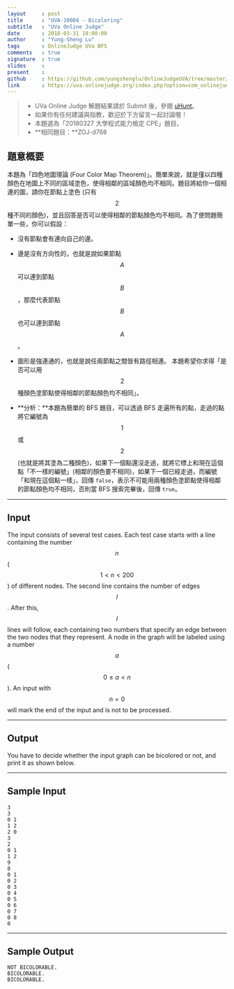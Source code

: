 ```yaml
---
layout     : post
title      : "UVA-10004 - Bicoloring"
subtitle   : "UVa Online Judge"
date       : 2018-03-31 18:00:00
author     : "Yung-Sheng Lu"
tags       : OnlineJudge UVa BFS
comments   : true
signature  : true
slides     : 
present    :
github     : https://github.com/yungshenglu/OnlineJudgeUVA/tree/master/UVA-10420
link       : https://uva.onlinejudge.org/index.php?option=com_onlinejudge&Itemid=8&page=show_problem&problem=945
---
```


> * UVa Online Judge 解題結果請於 Submit 後，參閱 [uHunt](https://uhunt.onlinejudge.org/)。
> * 如果你有任何建議與指教，歡迎於下方留言一起討論喔！
> * 本題選為「20180327 大學程式能力檢定 CPE」題目。
> * **相同題目：**ZOJ-d768

## 題意概要

本題為「四色地圖理論 (Four Color Map Theorem)」。簡單來說，就是僅以四種顏色在地圖上不同的區域塗色，使得相鄰的區域顏色均不相同。題目將給你一個相連的圖，請你在節點上塗色 (只有 $$2$$ 種不同的顏色)，並且回答是否可以使得相鄰的節點顏色均不相同。為了使問題簡單一些，你可以假設：
* 沒有節點會有連向自己的邊。
* 邊是沒有方向性的，也就是說如果節點 $$A$$ 可以連到節點 $$B$$，那麼代表節點 $$B$$ 也可以連到節點 $$A$$。
* 圖形是強連通的，也就是說任兩節點之間皆有路徑相連。
本題希望你求得「是否可以用 $$2$$ 種顏色塗節點使得相鄰的節點顏色均不相同」。

* **分析：**本題為簡單的 BFS 題目，可以透過 BFS 走遍所有的點，走過的點將它編號為 $$1$$ 或 $$2$$ (也就是將其塗為二種顏色)，如果下一個點還沒走過，就將它標上和現在這個點「不一樣的編號」(相鄰的顏色要不相同)，如果下一個已經走過，而編號「和現在這個點一樣」，回傳 `false`，表示不可能用兩種顏色塗節點使得相鄰的節點顏色均不相同，否則當 BFS 搜索完畢後，回傳 `true`。

---
## Input

The input consists of several test cases. Each test case starts with a line containing the number $$n$$ ($$1 < n < 200$$) of different nodes. The second line contains the number of edges $$l$$. After this, $$l$$ lines will follow, each containing two numbers that specify an edge between the two nodes that they represent. A node in the graph will be labeled using a number $$a$$ ($$0 \le a < n$$). An input with $$n = 0$$ will mark the end of the input and is not to be processed.

---
## Output

You have to decide whether the input graph can be bicolored or not, and print it as shown below.

---
## Sample Input

```
3
3
0 1
1 2
2 0
3
2
0 1
1 2
9
8
0 1
0 2
0 3
0 4
0 5
0 6
0 7
0 8
0
```

---
## Sample Output

```
NOT BICOLORABLE.
BICOLORABLE.
BICOLORABLE.
```